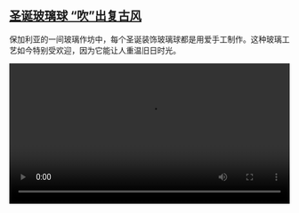 <!--1640085424000-->
[圣诞玻璃球 “吹”出复古风](https://www.dw.com/zh/%E5%9C%A3%E8%AF%9E%E7%8E%BB%E7%92%83%E7%90%83%20%E2%80%9C%E5%90%B9%E2%80%9D%E5%87%BA%E5%A4%8D%E5%8F%A4%E9%A3%8E/a-60210124)
------

<p>保加利亚的一间玻璃作坊中，每个圣诞装饰玻璃球都是用爱手工制作。这种玻璃工艺如今特别受欢迎，因为它能让人重温旧日时光。</small></p><video src="https://tvdownloaddw-a.akamaihd.net/dwtv_video/flv/vdt_zh/2021/bchi211221_001_bulgarien_01r_sd_sor.mp4" controls style="width:100%"></video>
